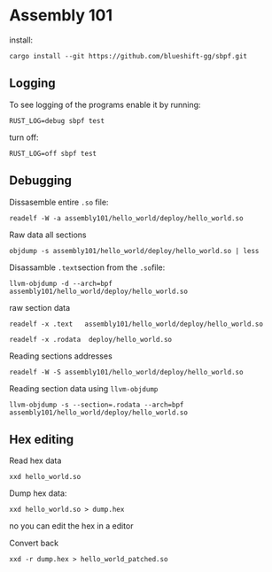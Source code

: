 # Assembly 101

install:
```
cargo install --git https://github.com/blueshift-gg/sbpf.git
```

## Logging
To see logging of the programs enable it by running:
```
RUST_LOG=debug sbpf test
```

turn off:
```
RUST_LOG=off sbpf test
```

## Debugging

Dissasemble entire `.so` file:
```
readelf -W -a assembly101/hello_world/deploy/hello_world.so 
```

Raw data all sections
```
objdump -s assembly101/hello_world/deploy/hello_world.so | less
```

Disassamble `.text`section from the `.so`file:
```
llvm-objdump -d --arch=bpf assembly101/hello_world/deploy/hello_world.so 
```

raw section data
```
readelf -x .text   assembly101/hello_world/deploy/hello_world.so

readelf -x .rodata  deploy/hello_world.so
```

Reading sections addresses
```
readelf -W -S assembly101/hello_world/deploy/hello_world.so
```

Reading section data using `llvm-objdump`
```
llvm-objdump -s --section=.rodata --arch=bpf assembly101/hello_world/deploy/hello_world.so
```
## Hex editing
Read hex data
```
xxd hello_world.so
```

Dump hex data:
```
xxd hello_world.so > dump.hex
```
no you can edit the hex in a editor

Convert back
```
xxd -r dump.hex > hello_world_patched.so
```